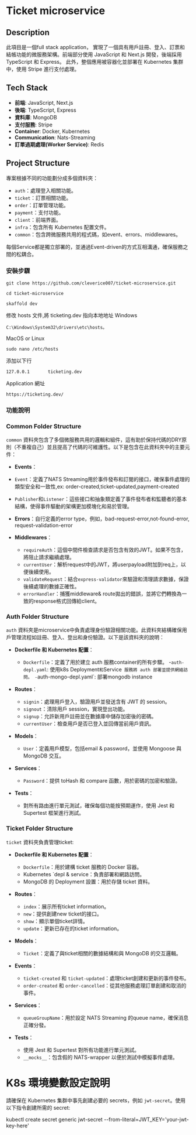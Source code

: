 # Ticket microservice

## Description
此項目是一個full stack application，
實現了一個具有用戶註冊、登入、訂票和結帳功能的微服務架構。前端部分使用 JavaScript 和 Next.js 開發，後端採用 TypeScript 和 Express。
此外，整個應用被容器化並部署在 Kubernetes 集群中，使用 Stripe 進行支付處理。

## Tech Stack
- **前端**: JavaScript, Next.js
- **後端**: TypeScript, Express
- **資料庫**: MongoDB
- **支付服務**: Stripe
- **Container**: Docker, Kubernetes
- **Communication**: Nats-Streaming
- **訂單過期處理(Worker Service)**: Redis

## Project Structure
專案根據不同的功能劃分成多個資料夾：
- `auth`：處理登入相關功能。
- `ticket`：訂票相關功能。
- `order`：訂單管理功能。
- `payment`：支付功能。
- `client`：前端界面。
- `infra`：包含所有 Kubernetes 配置文件。
- `common`：包含跨微服務共用的程式碼，如event、errors、middlewares。

每個Service都是獨立部署的，並通過Event-driven的方式互相溝通，確保服務之間的松耦合。

### 安裝步驟

```
git clone https://github.com/cleverice007/ticket-microservice.git
```
```
cd ticket-microservice
```
```
skaffold dev
```

修改 hosts 文件,將 ticketing.dev 指向本地地址
Windows
```
C:\Windows\System32\drivers\etc\hosts。
```
MacOS or Linux
```
sudo nano /etc/hosts
```
添加以下行
```
127.0.0.1       ticketing.dev
```
Application 網址
```
https://ticketing.dev/
```

### 功能說明

### Common Folder Structure

`common` 資料夾包含了多個微服務共用的邏輯和組件，這有助於保持代碼的DRY原則（不重複自己）並且提高了代碼的可維護性。以下是包含在此資料夾中的主要元件：

- **Events**：
-   `Event`：定義了NATS Streaming用於事件發布和訂閱的接口，確保事件處理的類型安全和一致性,ex: order-created,ticket-updated,payment-created
  - `Publisher`和`Listener`：這些接口和抽象類定義了事件發布者和監聽者的基本結構，使得事件驅動的架構更加模塊化和易於管理。

- **Errors**：自行定義的error type，例如，bad-request-error,not-found-error, request-validation-error

- **Middlewares**：
  - `requireAuth`：這個中間件檢查請求是否包含有效的JWT。如果不包含，將阻止請求繼續處理。
  - `currentUser`：解析request中的JWT，將userpayload附加到req上，以便後續使用。
  - `validateRequest`：結合`express-validator`來驗證和清理請求數據，保證後續處理的數據正確性。
  - `errorHandler`：捕獲middleware& route拋出的錯誤，並將它們轉換為一致的response格式回傳給client。 

### Auth Folder Structure

`auth` 資料夾是microservice中負責處理身份驗證相關功能。此資料夾結構確保用戶管理流程如註冊、登入、登出和身份驗證。以下是該資料夾的說明：

- **Dockerfile 和 Kubernetes 配置**：
  - `Dockerfile`：定義了用於建立 auth 服務container的所有步驟。
  -`auth-depl.yaml`: 使用k8s Deployment` 和 `Service` 服務將 auth 部署並提供網絡訪問。
  -`auth-mongo-depl.yaml`: 部署mongodb instance


- **Routes**：
  - `signin`：處理用戶登入，驗證用戶並發送含有 JWT 的 session。
  - `signout`：清除用戶 session，實現登出功能。
  - `signup`：允許新用戶註冊並在數據庫中儲存加密後的密碼。
  - `currentUser`：檢查用戶是否已登入並回傳當前用戶資訊。

- **Models**：
  - `User`：定義用戶模型，包括email & password，並使用 Mongoose 與 MongoDB 交互。

- **Services**：
  - `Password`：提供 toHash 和 compare 函數，用於密碼的加密和驗證。

- **Tests**：
  - 對所有路由進行單元測試，確保每個功能按預期運作，使用 Jest 和 Supertest 框架進行測試。
 

### Ticket Folder Structure

`ticket` 資料夾負責管理ticket:

- **Dockerfile 和 Kubernetes 配置**：
  - `Dockerfile`：用於建構 ticket 服務的 Docker 容器。
  - Kubernetes `depl & service：負責部署和網路訪問。
  - MongoDB 的 Deployment 設置：用於存儲 ticket 資料。

- **Routes**：
  - `index`：展示所有ticket information。
  - `new`：提供創建new ticket的接口。
  - `show`：顯示單個ticket詳情。
  - `update`：更新已存在的ticket information。

- **Models**：
  - `Ticket`：定義了與ticket相關的數據結構和與 MongoDB 的交互邏輯。

- **Events**：
  - `ticket-created` 和 `ticket-updated`：處理ticket創建和更新的事件發布。
  - `order-created` 和 `order-cancelled`：從其他服務處理訂單創建和取消的事件。

- **Services**：
  - `queueGroupName`：用於設定 NATS Streaming 的queue name，確保消息正確分發。

- **Tests**：
  - 使用 Jest 和 Supertest 對所有功能進行單元測試。
  - `__mocks__`：包含假的 NATS-wrapper 以便於測試中模擬事件處理。

# K8s 環境變數設定說明
請確保在 Kubernetes 集群中事先創建必要的 secrets，例如 `jwt-secret`。使用以下指令創建所需的 secret:

kubectl create secret generic jwt-secret --from-literal=JWT_KEY='your-jwt-key-here'











